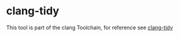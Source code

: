 # clang-tidy

This tool is part of the clang Toolchain, for reference see
[clang-tidy](http://clang.llvm.org/extra/clang-tidy/)

